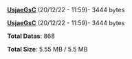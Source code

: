 [**UsjaeGsC**](/data/UsjaeGsC.txt) (20/12/22 - 11:59)- 3444 bytes

[**UsjaeGsC**](/data/UsjaeGsC.txt) (20/12/22 - 11:59)- 3444 bytes

**Total Datas**: 868

**Total Size**: 5.55 MB / 5.5 MB